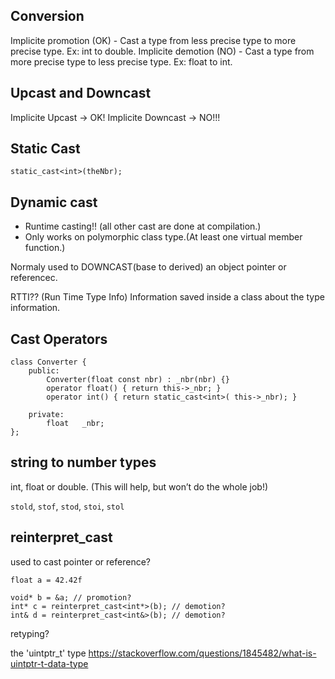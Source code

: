 ## Conversion
Implicite promotion (OK)
	- Cast a type from less precise type to more precise type. Ex: int to double.
Implicite demotion (NO)
	- Cast a type from more precise type to less precise type. Ex: float to int.


## Upcast and Downcast

Implicite Upcast -> OK!
Implicite Downcast -> NO!!!


## Static Cast

```
static_cast<int>(theNbr);
```

## Dynamic cast
- Runtime casting!! (all other cast are done at compilation.)
- Only works on polymorphic class type.(At least one virtual member function.)

Normaly used to DOWNCAST(base to derived) an object pointer or referencec.

RTTI?? (Run Time Type Info) Information saved inside a class about the type information.

## Cast Operators

```
class Converter {
	public:
		Converter(float const nbr) : _nbr(nbr) {}
		operator float() { return this->_nbr; } 
		operator int() { return static_cast<int>( this->_nbr); }

	private:
		float	_nbr;
};
```

## string to number types
int, float or double. (This will help, but won’t do the whole job!)

`stold`, `stof`, `stod`, `stoi`, `stol`

## reinterpret_cast
used to cast pointer or reference?
```
float a = 42.42f

void* b = &a; // promotion?
int* c = reinterpret_cast<int*>(b); // demotion?
int& d = reinterpret_cast<int&>(b); // demotion?
```

retyping?

the 'uintptr_t' type
https://stackoverflow.com/questions/1845482/what-is-uintptr-t-data-type



